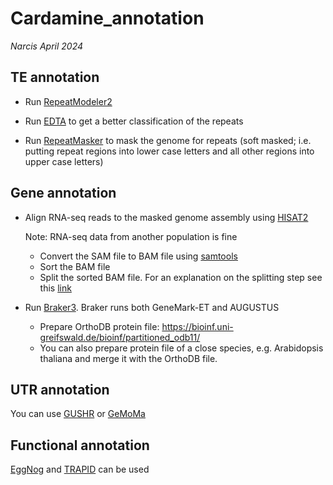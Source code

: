 # Cardamine_annotation

*Narcis April 2024*

## TE annotation

* Run [RepeatModeler2](https://github.com/Dfam-consortium/RepeatModeler/tree/master) 

* Run [EDTA]() to get a better classification of the repeats

* Run [RepeatMasker](https://www.repeatmasker.org/RepeatMasker/) to mask the genome for repeats (soft masked; i.e. putting repeat regions into lower case letters and all other regions into upper case letters)

## Gene annotation
* Align RNA-seq reads to the masked genome assembly using [HISAT2](http://daehwankimlab.github.io/hisat2/)

  Note: RNA-seq data from another population is fine

  * Convert the SAM file to BAM file using [samtools](https://github.com/samtools/)
  * Sort the BAM file
  * Split the sorted BAM file. For an explanation on the splitting step see this [link](https://www.biostars.org/p/348134/)  
     
* Run [Braker3](https://github.com/Gaius-Augustus/BRAKER). Braker runs both GeneMark-ET and AUGUSTUS

  * Prepare OrthoDB protein file: https://bioinf.uni-greifswald.de/bioinf/partitioned_odb11/ 
  * You can also prepare protein file of a close species, e.g. Arabidopsis thaliana and merge it with the OrthoDB file.

## UTR annotation
You can use [GUSHR]() or [GeMoMa]()


## Functional annotation

[EggNog](https://github.com/eggnogdb/eggnog-mapper/wiki/) and [TRAPID](http://bioinformatics.psb.ugent.be/trapid_02/) can be used





